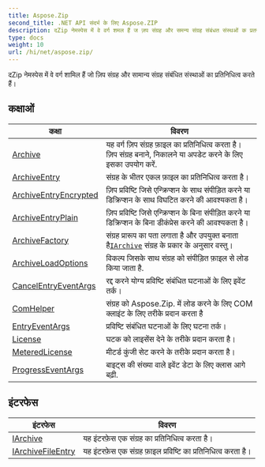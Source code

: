 ```yaml
---
title: Aspose.Zip
second_title: .NET API संदर्भ के लिए Aspose.ZIP
description: दZip नेमस्पेस में वे वर्ग शमल हैं ज ज़प संग्रह और समन्य संग्रह संबंधत संस्थओं क प्रतनधत्व करते हैं
type: docs
weight: 10
url: /hi/net/aspose.zip/
---
```

दZip नेमस्पेस में वे वर्ग शामिल हैं जो ज़िप संग्रह और सामान्य संग्रह संबंधित संस्थाओं का प्रतिनिधित्व करते हैं।

## कक्षाओं

| कक्षा | विवरण |
| --- | --- |
| [Archive](./archive/) | यह वर्ग ज़िप संग्रह फ़ाइल का प्रतिनिधित्व करता है। ज़िप संग्रह बनाने, निकालने या अपडेट करने के लिए इसका उपयोग करें. |
| [ArchiveEntry](./archiveentry/) | संग्रह के भीतर एकल फ़ाइल का प्रतिनिधित्व करता है। |
| [ArchiveEntryEncrypted](./archiveentryencrypted/) | ज़िप प्रविष्टि जिसे एन्क्रिप्शन के साथ संपीड़ित करने या डिक्रिप्शन के साथ विघटित करने की आवश्यकता है। |
| [ArchiveEntryPlain](./archiveentryplain/) | ज़िप प्रविष्टि जिसे एन्क्रिप्शन के बिना संपीड़ित करने या डिक्रिप्शन के बिना डीकंप्रेस करने की आवश्यकता है। |
| [ArchiveFactory](./archivefactory/) | संग्रह प्रारूप का पता लगाता है और उपयुक्त बनाता है[`IArchive`](../aspose.zip/iarchive/) संग्रह के प्रकार के अनुसार वस्तु। |
| [ArchiveLoadOptions](./archiveloadoptions/) | विकल्प जिसके साथ संग्रह को संपीड़ित फ़ाइल से लोड किया जाता है. |
| [CancelEntryEventArgs](./cancelentryeventargs/) | रद्द करने योग्य प्रविष्टि संबंधित घटनाओं के लिए इवेंट तर्क। |
| [ComHelper](./comhelper/) | संग्रह को Aspose.Zip. में लोड करने के लिए COM क्लाइंट के लिए तरीके प्रदान करता है |
| [EntryEventArgs](./entryeventargs/) | प्रविष्टि संबंधित घटनाओं के लिए घटना तर्क। |
| [License](./license/) | घटक को लाइसेंस देने के तरीके प्रदान करता है। |
| [MeteredLicense](./meteredlicense/) | मीटर्ड कुंजी सेट करने के तरीके प्रदान करता है। |
| [ProgressEventArgs](./progresseventargs/) | बाइट्स की संख्या वाले इवेंट डेटा के लिए क्लास आगे बढ़ी. |
## इंटरफेस

| इंटरफेस | विवरण |
| --- | --- |
| [IArchive](./iarchive/) | यह इंटरफ़ेस एक संग्रह का प्रतिनिधित्व करता है। |
| [IArchiveFileEntry](./iarchivefileentry/) | यह इंटरफ़ेस एक संग्रह फ़ाइल प्रविष्टि का प्रतिनिधित्व करता है। |


